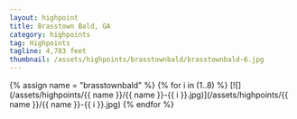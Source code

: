 ```yaml
---
layout: highpoint
title: Brasstown Bald, GA
category: highpoints
tag: Highpoints
tagline: 4,783 feet
thumbnail: /assets/highpoints/brasstownbald/brasstownbald-6.jpg
---
```


{% assign name = "brasstownbald" %}
{% for i in (1..8) %}
[![](/assets/highpoints/{{ name }}/{{ name }}-{{ i }}.jpg)](/assets/highpoints/{{ name }}/{{ name }}-{{ i }}.jpg)
{% endfor %}